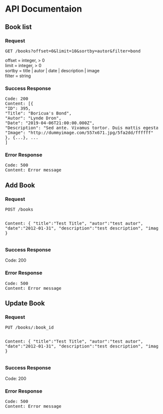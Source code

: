 <h1>API Documentaion</h1>

<h2>Book list</h2>

<h3>Request</h3>
<pre>
GET /books?offset=0&limit=10&sortby=autor&filter=bond
</pre>
offset = integer, > 0
<br>
limit = integer, > 0
<br>
sortby = title | autor | date | description | image
<br>
filter = string

<h3>Success Response</h3>

<pre>
Code: 200
Content: [{
"ID": 395,
"Title": "Boricua's Bond",
"Autor": "Lynde Dron",
"Date": "2019-04-06T21:00:00.000Z",
"Description": "Sed ante. Vivamus tortor. Duis mattis egestas metus.",
"Image": "http://dummyimage.com/557x671.jpg/5fa2dd/ffffff"
}, {...}, ...
]
</pre>

<h3>Error Response</h3>

<pre>
Code: 500
Content: Error message
</pre>

<h2>Add Book</h2>

<h3>Request</h3>
<pre>
POST /books

Content: {
"title":"Test Title",
"autor":"test autor",
"date":"2012-01-31",
"description":"test description",
"image":"http://test.image.com/test.jpg"
}
</pre>

<h3>Success Response</h3>

Code: 200

<h3>Error Response</h3>

<pre>
Code: 500
Content: Error message
</pre>

<h2>Update Book</h2>

<h3>Request</h3>
<pre>
PUT /books/:book_id

Content: {
"title":"Test Title",
"autor":"test autor",
"date":"2012-01-31",
"description":"test description",
"image":"http://test.image.com/test.jpg"
}
</pre>

<h3>Success Response</h3>

Code: 200

<h3>Error Response</h3>

<pre>
Code: 500
Content: Error message
</pre>

